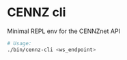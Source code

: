 # CENNZ cli

Minimal REPL env for the CENNZnet API

```bash
# Usage:
./bin/cennz-cli <ws_endpoint>
```
